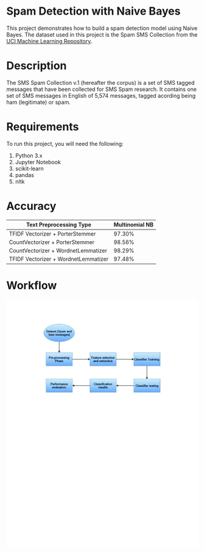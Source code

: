 # **Spam Detection with Naive Bayes**

This project demonstrates how to build a spam detection model using Naive Bayes. The dataset used in this project is the Spam SMS Collection from the [UCI Machine Learning Repository](https://archive.ics.uci.edu/ml/datasets/sms+spam+collection).

# **Description**

The SMS Spam Collection v.1 (hereafter the corpus) is a set of SMS tagged messages that have been collected for SMS Spam research. It contains one set of SMS messages in English of 5,574 messages, tagged acording being ham (legitimate) or spam. 

# **Requirements**

To run this project, you will need the following:
1. Python 3.x
2. Jupyter Notebook
3. scikit-learn
4. pandas
7. nltk

# **Accuracy**
| Text Preprocessing Type              | Multinomial NB |
|--------------------------------------|----------------|
| TFIDF Vectorizer + PorterStemmer     | 97.30%         | 
| CountVectorizer + PorterStemmer      | 98.56%         |
| CountVectorizer + WordnetLemmatizer  | 98.29%         | 
| TFIDF Vectorizer + WordnetLemmatizer | 97.48%         |

# **Workflow**
![Workflow of SMS spam Classifer](workflow.gif)
